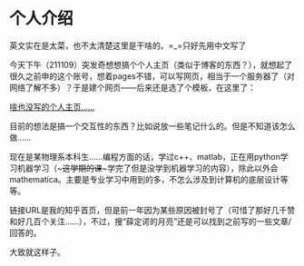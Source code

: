 # 个人介绍

英文实在是太菜，也不太清楚这里是干啥的。=_=只好先用中文写了

今天下午（211109）突发奇想想搞个个人主页（类似于博客的东西？），就想起了很久之前申的这个账号，想着pages不错，可以写网页，相当于一个服务器了（对网络了解不多）？于是建个网页——后来还是选了个模板，在这里了：

[啥也没写的个人主页……](https://shbookp.github.io/)

目前的想法是搞一个交互性的东西？比如说放一些笔记什么的。但是不知道该怎么做……

现在是某物理系本科生……编程方面的话，学过c++、matlab，正在用python学习机器学习（~~~这学期的课~~~学完了但是没学到机器学习的内容），除此以外会mathematica。主要是专业学习中用到的多，不怎么涉及到计算机的底层设计等等。

链接URL是我的知乎首页，但是前一年因为某些原因被封号了（可惜了那好几千赞和好几百个关注……），不过，搜“薛定谔的月亮”还是可以找到之前写的一些文章/回答的。

大致就这样子。
